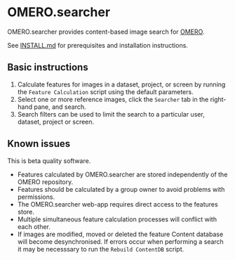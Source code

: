 OMERO.searcher
==============

OMERO.searcher provides content-based image search for
[OMERO](http://openmicroscopy.org/).

See [INSTALL.md](INSTALL.md) for prerequisites and installation instructions.


Basic instructions
------------------

1. Calculate features for images in a dataset, project, or screen by running
the `Feature Calculation` script using the default parameters.
2. Select one or more reference images, click the `Searcher` tab in the
right-hand pane, and search.
3. Search filters can be used to limit the search to a particular user,
dataset, project or screen.


Known issues
------------

This is beta quality software.

* Features calculated by OMERO.searcher are stored independently of the
OMERO repository.
* Features should be calculated by a group owner to avoid problems with
permissions.
* The OMERO.searcher web-app requires direct access to the features store.
* Multiple simultaneous feature calculation processes will conflict with
each other.
* If images are modified, moved or deleted the feature Content database
will become desynchronised. If errors occur when performing a search it may
be necesssary to run the `Rebuild ContentDB` script.
